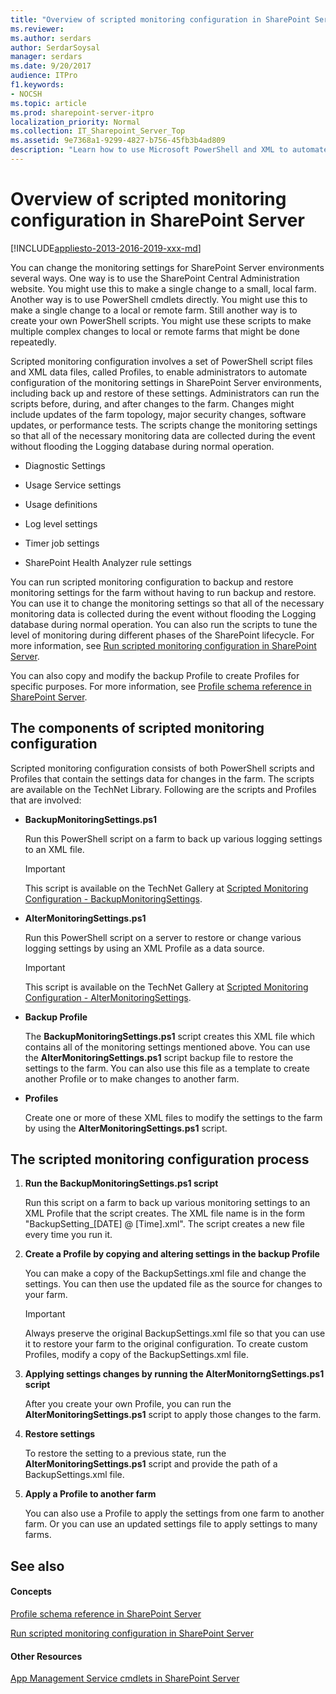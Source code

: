 ```yaml
---
title: "Overview of scripted monitoring configuration in SharePoint Server"
ms.reviewer: 
ms.author: serdars
author: SerdarSoysal
manager: serdars
ms.date: 9/20/2017
audience: ITPro
f1.keywords:
- NOCSH
ms.topic: article
ms.prod: sharepoint-server-itpro
localization_priority: Normal
ms.collection: IT_Sharepoint_Server_Top
ms.assetid: 9e7368a1-9299-4827-b756-45fb3b4ad809
description: "Learn how to use Microsoft PowerShell and XML to automate the configuration of monitoring settings for SharePoint Server."
---
```


# Overview of scripted monitoring configuration in SharePoint Server

[!INCLUDE[appliesto-2013-2016-2019-xxx-md](../includes/appliesto-2013-2016-2019-xxx-md.md)]
  
You can change the monitoring settings for SharePoint Server environments several ways. One way is to use the SharePoint Central Administration website. You might use this to make a single change to a small, local farm. Another way is to use PowerShell cmdlets directly. You might use this to make a single change to a local or remote farm. Still another way is to create your own PowerShell scripts. You might use these scripts to make multiple complex changes to local or remote farms that might be done repeatedly.
  
Scripted monitoring configuration involves a set of PowerShell script files and XML data files, called Profiles, to enable administrators to automate configuration of the monitoring settings in SharePoint Server environments, including back up and restore of these settings. Administrators can run the scripts before, during, and after changes to the farm. Changes might include updates of the farm topology, major security changes, software updates, or performance tests. The scripts change the monitoring settings so that all of the necessary monitoring data are collected during the event without flooding the Logging database during normal operation.
  
- Diagnostic Settings
    
- Usage Service settings
    
- Usage definitions
    
- Log level settings
    
- Timer job settings
    
- SharePoint Health Analyzer rule settings
    
You can run scripted monitoring configuration to backup and restore monitoring settings for the farm without having to run backup and restore. You can use it to change the monitoring settings so that all of the necessary monitoring data is collected during the event without flooding the Logging database during normal operation. You can also run the scripts to tune the level of monitoring during different phases of the SharePoint lifecycle. For more information, see [Run scripted monitoring configuration in SharePoint Server](run-scripted-monitoring-configuration.md).
  
You can also copy and modify the backup Profile to create Profiles for specific purposes. For more information, see [Profile schema reference in SharePoint Server](profile-schema-reference.md).
  
## The components of scripted monitoring configuration

Scripted monitoring configuration consists of both PowerShell scripts and Profiles that contain the settings data for changes in the farm. The scripts are available on the TechNet Library. Following are the scripts and Profiles that are involved:
  
- **BackupMonitoringSettings.ps1**
    
    Run this PowerShell script on a farm to back up various logging settings to an XML file.
    
    > [!IMPORTANT]
    > This script is available on the TechNet Gallery at [Scripted Monitoring Configuration - BackupMonitoringSettings](https://go.microsoft.com/fwlink/p/?LinkId=299269). 
  
- **AlterMonitoringSettings.ps1**
    
    Run this PowerShell script on a server to restore or change various logging settings by using an XML Profile as a data source.
    
    > [!IMPORTANT]
    > This script is available on the TechNet Gallery at [Scripted Monitoring Configuration - AlterMonitoringSettings](https://go.microsoft.com/fwlink/p/?LinkId=299270). 
  
- **Backup Profile**
    
    The **BackupMonitoringSettings.ps1** script creates this XML file which contains all of the monitoring settings mentioned above. You can use the **AlterMonitoringSettings.ps1** script backup file to restore the settings to the farm. You can also use this file as a template to create another Profile or to make changes to another farm. 
    
- **Profiles**
    
    Create one or more of these XML files to modify the settings to the farm by using the **AlterMonitoringSettings.ps1** script. 
    
## The scripted monitoring configuration process

1. **Run the BackupMonitoringSettings.ps1 script**
    
    Run this script on a farm to back up various monitoring settings to an XML Profile that the script creates. The XML file name is in the form "BackupSetting_[DATE] @ [Time].xml". The script creates a new file every time you run it.
    
2. **Create a Profile by copying and altering settings in the backup Profile**
    
    You can make a copy of the BackupSettings.xml file and change the settings. You can then use the updated file as the source for changes to your farm.
    
    > [!IMPORTANT]
    > Always preserve the original BackupSettings.xml file so that you can use it to restore your farm to the original configuration. To create custom Profiles, modify a copy of the BackupSettings.xml file. 
  
3. **Applying settings changes by running the AlterMonitorngSettings.ps1 script**
    
    After you create your own Profile, you can run the **AlterMonitoringSettings.ps1** script to apply those changes to the farm. 
    
4. **Restore settings**
    
    To restore the setting to a previous state, run the **AlterMonitoringSettings.ps1** script and provide the path of a BackupSettings.xml file. 
    
5. **Apply a Profile to another farm**
    
    You can also use a Profile to apply the settings from one farm to another farm. Or you can use an updated settings file to apply settings to many farms.
    
## See also

#### Concepts

[Profile schema reference in SharePoint Server](profile-schema-reference.md)
  
[Run scripted monitoring configuration in SharePoint Server](run-scripted-monitoring-configuration.md)
#### Other Resources

[App Management Service cmdlets in SharePoint Server](/powershell/module/sharepoint-server/?view=sharepoint-ps)

